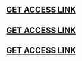 ﻿## [**GET ACCESS LINK**](https://claimresources.xyz/giftcard.html/free-xbox-gift-cards.html)
## [**GET ACCESS LINK**](https://claimresources.xyz/giftcard.html/free-xbox-gift-cards.html)
## [**GET ACCESS LINK**](https://claimresources.xyz/giftcard.html/free-xbox-gift-cards.html)

